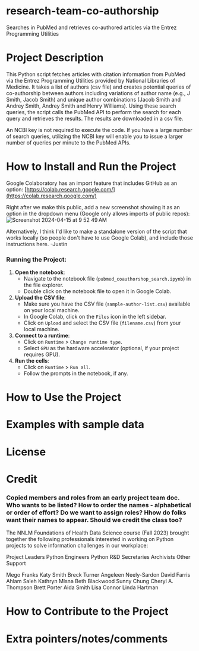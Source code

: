 # research-team-co-authorship
Searches in PubMed and retrieves co-authored articles via the Entrez Programming Utilities

# Project Description
This Python script fetches articles with citation information from PubMed via the Entrez Programming Utilities provided by National Libraries of Medicine. It takes a list of authors (csv file) and creates potential queries of co-authorship between authors including variations of author name (e.g., J Smith,  Jacob Smith) and unique author combinations (Jacob Smith and Andrey Smith, Andrey Smith and Henry Williams). Using these search queries, the script calls the PubMed API to perform the search for each query and retrieves the results. The results are downloaded in a csv file. 

An NCBI key is not required to execute the code. If you have a large number of search queries, utilizing the NCBI key will enable you to issue a larger number of queries per minute to the PubMed APIs. 

# How to Install and Run the Project
Google Colaboratory has an import feature that includes GitHub as an option:
[https://colab.research.google.com/](https://colab.research.google.com/)

Right after we make this public, add a new screenshot showing it as an option in the dropdown menu (Google only allows imports of public repos):
![Screenshot 2024-04-15 at 9 52 49 AM](https://github.com/NNLM-NCDS/research-team-co-authorship/assets/23493464/eceda56c-1d8a-44ed-9dba-fe6d49f47a7d)

Alternatively, I think I'd like to make a standalone version of the script that works locally (so people don't have to use Google Colab), and include those instructions here. -Justin
### Running the Project:
1. **Open the notebook**:
   - Navigate to the notebook file (`pubmed_coauthorshop_search.ipynb`) in the file explorer.
   - Double click on the notebook file to open it in Google Colab.
2. **Upload the CSV file**:
   - Make sure you have the CSV file (`sample-author-list.csv`) available on your local machine.
   - In Google Colab, click on the `Files` icon in the left sidebar.
   - Click on `Upload` and select the CSV file (`filename.csv`) from your local machine.
3. **Connect to a runtime**:
   - Click on `Runtime` > `Change runtime type`.
   - Select `GPU` as the hardware accelerator (optional, if your project requires GPU).
4. **Run the cells**:
   - Click on `Runtime` > `Run all`.
   - Follow the prompts in the notebook, if any.
# How to Use the Project


# Examples with sample data


# License

# Credit 

### Copied members and roles from an early project team doc. Who wants to be listed? How to order the  names - alphabetical or order of effort? Do we want to assign roles? Hhow do folks want their names to appear. Should we credit the class too?

The NNLM Foundations of Health Data Science course (Fall 2023) brought together the following professionals interested in working on Python projects to solve information challenges in our workplace: 

Project Leaders
Python Engineers
Python R&D
Secretaries
Archivists
Other Support

Mego Franks
Katy Smith
Breck Turner
Angeleen Neely-Sardon
David Farris
Ahlam Saleh
Kathryn Mlsna
Beth Blackwood
Sunny Chung
Cheryl A. Thompson
Brett Porter
Aida Smith
Lisa Connor
Linda Hartman


# How to Contribute to the Project

# Extra pointers/notes/comments
